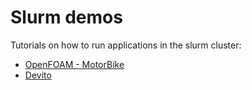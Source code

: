 # Slurm demos

Tutorials on how to run applications in the slurm cluster:

- [OpenFOAM - MotorBike](openfoam_motorbike)
- [Devito](devito)
